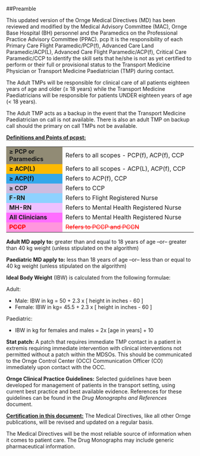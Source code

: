 ##Preamble

This updated version of the Ornge Medical Directives (MD) has been reviewed and modified by the Medical Advisory Committee (MAC), Ornge Base Hospital (BH) personnel and the Paramedics on the Professional Practice Advisory Committee (PPAC).
pcp
It is the responsibility of each Primary Care Flight Paramedic/PCP(f), Advanced Care Land Paramedic/ACP(L), Advanced Care Flight Paramedic/ACP(f), Critical Care Paramedic/CCP to identify the skill sets that he/she is not as yet certified to perform or their full or provisional status to the Transport Medicine Physician or Transport Medicine Paediatrician (TMP) during contact.

The Adult TMPs will be responsible for clinical care of all patients eighteen years of age and older (≥ 18 years) while the Transport Medicine Paediatricians will be responsible for patients UNDER eighteen years of age (< 18 years).

The Adult TMP acts as a backup in the event that the Transport Medicine Paediatrician on call is not available. There is also an adult TMP on backup call should the primary on call TMPs not be available.

**<u>Definitions and Points of pcpst:</u>**
<table style="width:100%">
  <tr>
    <td style="width:30%" bgcolor="918b75"><b>≥ PCP or Paramedics</b></td>
    <td>Refers to all scopes - PCP(f), ACP(f), CCP</td>
  </tr>
  <tr>
    <td style="width:30%" bgcolor="fcba03"><b>≥ ACP(L)</b></td>
    <td>Refers to all scopes - ACP(L), ACP(f), CCP</td>
  </tr>
  <tr>
    <td bgcolor="#34a8eb"><b>≥ ACP(f)</b></td>
    <td>Refers to ACP(f), CCP</td>
  </tr>
  <tr>
    <td bgcolor="#cdbce0"><b>≥ CCP</b></td>
    <td>Refers to CCP</td>
  </tr>
  <tr>
    <td bgcolor="#8e1d24ff"><b>F-RN<b></td>
    <td>Refers to Flight Registered Nurse</td>
  </tr>
  <tr>
    <td bgcolor="#EF4C00ff"><b>MH-RN<b></td>
    <td>Refers to Mental Health Registered Nurse</td>
  </tr>
  <tr>
    <td bgcolor="#ff96ddff"><b>All Clinicians<b></td>
    <td>Refers to Mental Health Registered Nurse</td>
  </tr>
  <tr>
    <td style="color:#ff0000" bgcolor="#ff96dd"><b><strike>PCCP</strike></b></td>
    <td style="color:#ff0000"> <strike>Refers to PCCP and PCCN<strike></td>
  </tr>
</table>


**Adult MD apply to:** greater than and equal to 18 years of age –or– greater than 40 kg weight (unless stipulated on the algorithm)

**Paediatric MD apply to:** less than 18 years of age –or– less than or equal to 40 kg weight (unless stipulated on the algorithm)

**Ideal Body Weight** (IBW) is calculated from the following formulae:

Adult: 

* Male: IBW in kg =
50 + 2.3 x [ height in inches - 60 ]
* Female: IBW in kg=
45.5 + 2.3 x [ height in inches - 60 ]

Paediatric:  

* IBW in kg for females and males = 2x [age in years] + 10

**Stat patch:** A patch that requires immediate TMP contact in a patient in extremis requiring immediate intervention with clinical interventions not permitted without a patch within the MDSOs. This should be communicated to the Ornge Control Center (OCC) Communication Officer (CO) immediately upon contact with the OCC.

**Ornge Clinical Practice Guidelines:** Selected guidelines have been developed for management of patients in the transport setting, using current best practice and best available evidence. References for these guidelines can be found in the <i>Drug Monographs and References</i> document.

**<u>Certification in this document:</u>**
The Medical Directives, like all other Ornge publications, will be revised and updated on a regular basis.

The Medical Directives will be the most reliable source of information when it comes to patient care. The Drug Monographs may include generic pharmaceutical information.